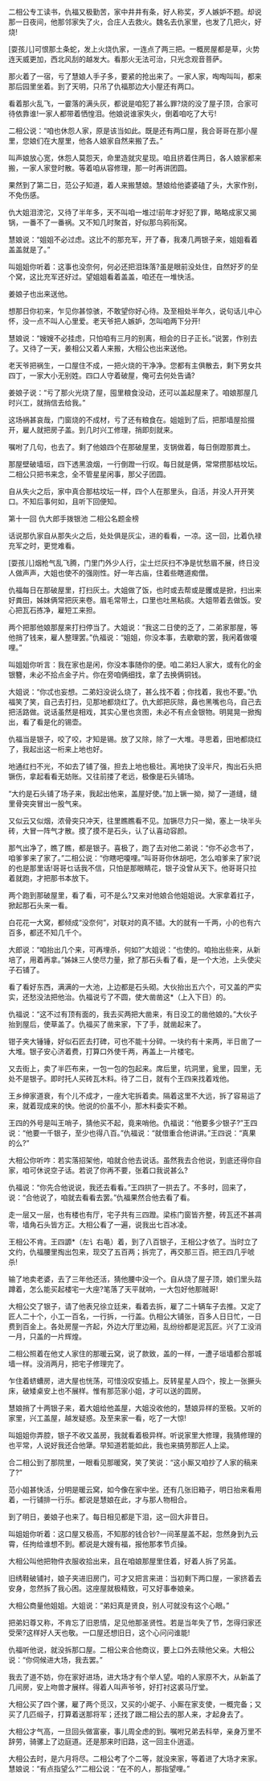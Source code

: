 <!-- { "loadSidebar": true } -->
二相公专工读书，仇福又极勤苦，家中井井有条，好人称奖，歹人嫉妒不题。却说那一日夜间，他那邻家失了火，合庄人去救火。魏名去仇家里，也发了几把火，好烧!

[耍孩儿]可恨那土条蛇，发上火烧仇家，一连点了两三把。一概房屋都是草，火势连天威更加，西北风刮的越发大。看那火无法可治，只光念观音菩萨。

那火着了一宿，亏了慧娘人手子多，要紧的抢出来了。一家人家，啕啕叫叫，都来那后园里坐着。到了天明，只吊了仇福那边大小屋还有两口。

看着那火乱飞，一霎落的满头灰，都说是咱犯了甚么罪?烧的没了屋子顶，合家可待依靠谁!一家人都带着恓惶泪。他娘说谁家失火，倒着咱吃了大亏!

二相公说：“咱也休怨人家，原是该当如此。既是还有两口屋，我合哥哥在那小屋里，您娘们在大屋里，他各人娘家自然来搬了去。”

叫声娘放心宽，休怨人莫怨天，命里造就灾星现。咱且挤着住两日，各人娘家都来搬，一家人家登时散。等着咱从容修理，那一时再讲团圆。

果然到了第二日，范公子知道，着人来搬慧娘。慧娘给他婆婆磕了头，大家作别，不免伤感。

仇大姐泪滂沱，又待了半年多，天不叫咱一堆过!前年才好犯了罪，略略成家又揭锅，一番不了一番祸。又不知几时聚首，好似那乌鸦衔窝。

慧娘说：“姐姐不必过虑。这比不的那充军，开了春，我凑几两银子来，姐姐看着盖盖就是了。”

叫姐姐你听着：这事也没奈何，何必还把泪珠落?虽是眼前没处住，自然好歹的垒个窝，这比充军还好过。望姐姐看着盖盖，咱还在一堆快活。

姜娘子也出来送他。

想那日你初来，乍见你甚惊骇，不敢望你好心待。及至相处半年久，说句话儿中心怀，没一点不叫人心里爱。老天爷把人嫉妒，怎叫咱两下分开!

慧娘说：“嫂嫂不必挂虑，只怕咱有三月的别离，相会的日子正长。”说罢，作别去了。又待了一天，姜相公又着人来搬，大相公也出来送他。

老天爷把祸生，一口屋住不成，一把火烧的干净净。您都有主俱散去，剩下男女共四丁，一家大小无别姓。四口人守着破屋，俺可去何处告诵?

姜娘子说：“亏了那火光烧了屋，囤里粮食没动，还可以盖起屋来了。咱娘那屋几时兴工，就捎信去给我。”

这场祸甚哀哉，门窗烧的不成材，亏了还有粮食在。姐姐到了后，把那墙屋拾掇开，雇人就把房子盖。到几时兴工修理，捎即刻就来。

嘱咐了几句，也去了。剩了他娘四个在那破屋里，支锅做着，每日倒蹬那粪土。

那屋壁破墙垣，四下透黑浪烟，一行倒蹬一行叹。每日就是俩，常常攒那枯坟坛。二相公只把书来念，全不管星星闲事，那父子团圆。

自从失火之后，家中真合那枯坟坛一样，四个人在那里头，自活，并没人开开笑口。不知后事何如，且听下回便知。

第十一回  仇大郎手拨银池  二相公名题金榜

话说那仇家自从那失火之后，处处俱是灰尘，进的看看，一凉。这一回，比着仇禄充军之时，更觉难看。

[耍孩儿]烟枪气乱飞腾，门里门外少人行，尘土烂灰扫不净是忧愁眉不展，终日没人做声声，大姐也使不的强刚性。好一年古庙，住着些瞎道痴僧。

仇福每日在那破屋里，打扫灰土。大姐做了饭，也时或去帮或是钁或是掀，扫出来好粪田，姊妹俩常把灰来卷。眉毛常带土，口里也吐黑粘痰。大姐带着去做饭。安心把瓦石拣净，雇短工来担。

两个把那他娘那屋来打扫停当了。大姐说：“我这二日使的乏了，二弟家那屋，等他捎了钱来，雇人整理罢。”仇福说：“姐姐，你没本事，去歇歇的罢，我闲着做嗄哩。”

叫姐姐你听言：我在家也是闲，你没本事随你的便。咱二弟妇人家大，或有化的金银簪，未必不拾点金子片。你在旁咱俩细找，拿了去换俩铜钱。

大姐说：“你忒也妄想。二弟妇没说么烧了，甚么找不着；你找着，我也不要。”仇福笑了笑，自己去打扫，见那地都烧红了。仇大郎把灰除，鼻也黑嘴也乌，自己去把活路做。说话虽然是相戏，其实心里也贪图，未必不有点金银物。明晃晃一掀掏出，看了看是化的锡壶。

仇福当是银子，咬了咬，才知是锡。放了又除，除了一大堆。寻思着，田地都烧红了，我起出这一桁来上地也好。

地通红扫不光，不如去了铺了强，担去上地也极壮。离地抉了没半尺，掏出石头把镢伤，拿起看看无妨账。又往前搂了老远，极像是石头铺场。

“大约是石头铺了场子来，我起出他来，盖屋好使。”加上镢一拗，拗了一道缝，缝里骨突突冒出一股气来。

又似云又似烟，浓骨突只冲天，往里瞧瞧看不见。加镢尽力只一拗，塞上一块半头砖，大冒一阵气才散。摸了摸不是石头，认了认喜动容颜。

那气出净了，瞧了瞧，都是银子。喜极了，跑了去对他二弟说：“你不必念书了，咱爹爹来了家了。”二相公说：“你瞎吧嗄哩。”叫哥哥你休胡吧，怎么咱爹来了家?说的也是那里话!哥哥乜话我不信，只怕是那眼睛花，银子没曾从天下。他哥哥只拉着就跑，才把那书本放下。

两个跑到那破屋里，看了看，可不是么?又来对他娘合他姐姐说。大家拿着扛子，掀起那石头来一看。

白花花一大窝，都倾成“没奈何”，对联对的真不错。大的就有一千两，小的也有六百多，都还不知几千个。

大郎说：“咱抬出几个来，可再埋杀，何如?”大姐说：“也使的。咱抬出些来，从新培了，用着再拿。”姊妹三人使尽力量，掀了那石头看了看，是一个大池，上头使尖子石铺了。

看了看好东西，满满的一大池，上边都是石头砌。大伙抬出五六个，可又盖的严实实，还愁没法把他治。仇福说亏了不圆，使大凿凿这*（上入下日）的。

仇福说：“这不过有顶有面的，我去买两把大凿来，有日没工的凿他娘的。”大伙子抬到屋后，使草盖了。仇福买了凿来家，下了手，就凿起来了。

钳子夹大锤锤，好似石匠去打碑，可也不能十分碎。一块约有十来两，半日凿了一大堆。银子安心济着费，打算口外使千两，再盖上一片楼宅。

又去街上，卖了半匹布来，一包一包的包起来。席后里，坑洞里，瓮里，园里，无处不是银子。即时托人买砖瓦木料。待了二日，就有个王四来找着戏他。

王乡绅家道衰，有个儿不成才，一座大宅拆着卖。隔着这里不大远，拆了容易运了来，就着现成来的快。他说的价虽不小，那木料委实不赖。

王四的外号是叫王哨子，猜他买不起，竟来哨他。仇福说：“他要多少银子?”王四说：“他要一千银子，至少也得八百。”仇福说：“就借重合他讲讲。”王四说：“真果的么?”

大相公你听咋：若实落招架他，咱就合他去说话。虽然我去合他说，到底还得你自家，咱可休说空子话。若说了你再不要，张着口我说甚么?

仇福说：“你先合他说说，我还去看看。”王四拱了一拱去了。不多时，回来了，说：“合他说了，咱就去看看去罢。”仇福果然合他去看了看。

走一层又一层，也有楼也有厅，宅子共有三四蹬。梁栋门窗皆齐整，砖瓦还不甚凋零，墙角石头皆方正。大相公看了一遍，说我出七百冰凌。

王相公不肯。王四謜*（左讠右黾）着，到了八百银子，王相公才依了。当时立了文约，仇福腰里掏出包来，现交了五百两；拆完了，再交那三百。把王四几乎唬杀!

输了地卖老婆，去了三年他还活，猜他腰中没一个。自从烧了屋子顶，娘们里头跍蹲着，怎么能买起楼宅一大座?笔落了天平就响，一大包好他那贼哥!

大相公交了银子，请了他表兄徐立廷来，看着去拆，雇了二十辆车子去推。又定了匠人二十个，小工一百名，一行拆，一行盖。仇相公大铺张，百多人日日忙，一日费到百金上。各处房屋一齐起，外边大厅里边厢，乱纷纷都是泥瓦匠。兴了工没消一月，只盖的一片辉煌。

二相公照着在他丈人家住的那暖云窝，说了款致，盖的一样，一遭子垣墙都合那城墙一样。没消两月，把宅子修理完了。

乍住着蛴螬房，进大屋也恍荡，可惜没叹安插上。反转星星人四个，按上一张撅头床，破矮桌安上也不展样。惟有那范家小姐，才可以送的圆房。

慧娘捎了十两银子来，着大姐给他盖屋，大姐没收他的，慧娘异样的至极。又听的家里，兴工盖屋，越发疑惑。及至来家一看，吃了一大惊!

叫姐姐你弄腔，银子不收又盖房，我就看着极异样。听说家里大修理，我猜修理的也平常，人说好我还合他犟。早知道若能如此，我也来搞劳那匠人上梁。

合二相公到了那院里，一眼看见那暖窝，笑了笑说：“这小厮又咱抄了人家的稿来了?”

范小姐甚快活，分明是暖云窝，如今像在家中坐。还有几张旧箱子，明日抬来看用着，一行铺排一行乐。都说是慧娘在此，才与那人物相合。

到了明日，姜娘子也来了。每日相见都是下泪，这一回大非昔日。

叫姐姐你听着：这口屋又极高，不知那的钱合钞?一间革屋盖不起，忽然身到九云霄，任拘给谁想不到。都说是大嫂有福，报他那孝节贞操。

大相公叫他把物件衣服收拾出来，且在咱娘那屋里住着，好着人拆了另盖。

旧绣鞋破铺衬，娘子夹进旧房门，可才又把言来进：当初剩下两口屋，一家挤着去安身，忽然拆了我心困。这座屋就极精致，可又好事奉娘亲。

大相公商量他姐姐。大姐说：“弟妇真是贤良，别人可就没有这个心眼。”

把弟妇尊又称，不肯忘了旧恩情，足见他那圣贤性。若是当年失了节，怎得归家还受荣?这样好人天也敬。一口屋还想旧日，这个心问问谁能!

仇福听他说，就没拆那口屋。二相公来合他商议，要上口外去赎他父亲。大相公说：“你伺候进大场，我去罢。”

我去了道不妨，你在家好进场，进大场才有个举人望。咱的人家原不大，从新盖了几间房，安上吻兽才展样。得着人叫声爷爷，好打衬这裘马厅堂。

大相公买了四个骡，雇了两个觅汉，又买的小妮子、小厮在家支使，一概完备；又买了几匹缎子，打算着送那将军；还找了跟二相公去的那人来，才起身去了。

大相公才气高，一旦回头做富豪，事儿周全虑的到。嘱咐兄弟去科举，亲身万里不辞劳，骑骡上了边庭道。还是那来时旧路，这一回主仆逍遥。

大相公去时，是六月将尽。二相公考了个二等，就没来家，等着进了大场才来家。慧娘说：“有点指望么?”二相公说：“在不的人，那指望哩。”

